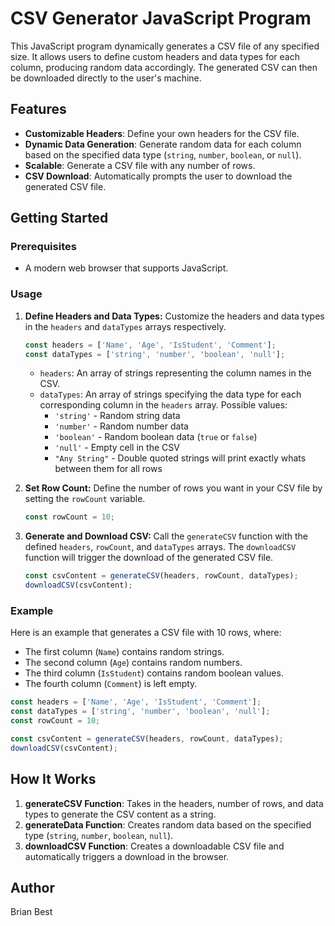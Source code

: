 # CSV Generator JavaScript Program

This JavaScript program dynamically generates a CSV file of any specified size. It allows users to define custom headers and data types for each column, producing random data accordingly. The generated CSV can then be downloaded directly to the user's machine.

## Features

- **Customizable Headers**: Define your own headers for the CSV file.
- **Dynamic Data Generation**: Generate random data for each column based on the specified data type (`string`, `number`, `boolean`, or `null`).
- **Scalable**: Generate a CSV file with any number of rows.
- **CSV Download**: Automatically prompts the user to download the generated CSV file.

## Getting Started

### Prerequisites

- A modern web browser that supports JavaScript.

### Usage

1. **Define Headers and Data Types:**
   Customize the headers and data types in the `headers` and `dataTypes` arrays respectively.

   ```javascript
   const headers = ['Name', 'Age', 'IsStudent', 'Comment'];
   const dataTypes = ['string', 'number', 'boolean', 'null'];
   ```

   - `headers`: An array of strings representing the column names in the CSV.
   - `dataTypes`: An array of strings specifying the data type for each corresponding column in the `headers` array. Possible values:
     - `'string'` - Random string data
     - `'number'` - Random number data
     - `'boolean'` - Random boolean data (`true` or `false`)
     - `'null'` - Empty cell in the CSV
     - `"Any String"` - Double quoted strings will print exactly whats between them for all rows

2. **Set Row Count:**
   Define the number of rows you want in your CSV file by setting the `rowCount` variable.

   ```javascript
   const rowCount = 10;
   ```

3. **Generate and Download CSV:**
   Call the `generateCSV` function with the defined `headers`, `rowCount`, and `dataTypes` arrays. The `downloadCSV` function will trigger the download of the generated CSV file.

   ```javascript
   const csvContent = generateCSV(headers, rowCount, dataTypes);
   downloadCSV(csvContent);
   ```

### Example

Here is an example that generates a CSV file with 10 rows, where:
- The first column (`Name`) contains random strings.
- The second column (`Age`) contains random numbers.
- The third column (`IsStudent`) contains random boolean values.
- The fourth column (`Comment`) is left empty.

```javascript
const headers = ['Name', 'Age', 'IsStudent', 'Comment'];
const dataTypes = ['string', 'number', 'boolean', 'null'];
const rowCount = 10;

const csvContent = generateCSV(headers, rowCount, dataTypes);
downloadCSV(csvContent);
```

## How It Works

1. **generateCSV Function**: Takes in the headers, number of rows, and data types to generate the CSV content as a string.
2. **generateData Function**: Creates random data based on the specified type (`string`, `number`, `boolean`, `null`).
3. **downloadCSV Function**: Creates a downloadable CSV file and automatically triggers a download in the browser.


## Author

Brian Best

